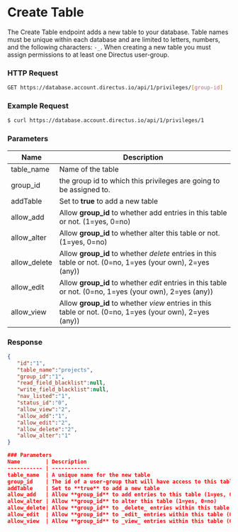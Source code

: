 # Create Table

The Create Table endpoint adds a new table to your database. Table names must be unique within each database and are limited to letters, numbers, and the following characters: `-_`. When creating a new table you must assign permissions to at least one Directus user-group.


### HTTP Request

```bash
GET https://database.account.directus.io/api/1/privileges/[group-id]
```

### Example Request

```bash
$ curl https://database.account.directus.io/api/1/privileges/1
```

### Parameters
Name        | Description
----------- | ------------
table_name  | Name of the table
group_id    | the group id to which this privileges are going to be assigned to.
addTable    | Set to **true** to add a new table
allow_add   | Allow **group_id** to whether add entries in this table or not. (1=yes, 0=no)
allow_alter | Allow **group_id** to whether alter this table or not. (1=yes, 0=no)
allow_delete| Allow **group_id** to whether _delete_ entries in this table or not. (0=no, 1=yes (your own), 2=yes (any))
allow_edit  | Allow **group_id** to whether _edit_ entries in this table or not. (0=no, 1=yes (your own), 2=yes (any))
allow_view  | Allow **group_id** to whether _view_ entries in this table or not. (0=no, 1=yes (your own), 2=yes (any))

### Response

```json
{
   "id":"1",
   "table_name":"projects",
   "group_id":"1",
   "read_field_blacklist":null,
   "write_field_blacklist":null,
   "nav_listed":"1",
   "status_id":"0",
   "allow_view":"2",
   "allow_add":"1",
   "allow_edit":"2",
   "allow_delete":"2",
   "allow_alter":"1"
}

### Parameters
Name        | Description
----------- | ------------
table_name  | A unique name for the new table
group_id    | The id of a user-group that will have access to this table
addTable    | Set to **true** to add a new table
allow_add   | Allow **group_id** to add entries to this table (1=yes, 0=no)
allow_alter | Allow **group_id** to alter this table (1=yes, 0=no)
allow_delete| Allow **group_id** to _delete_ entries within this table (0=no, 1=yes (your own), 2=yes (all))
allow_edit  | Allow **group_id** to _edit_ entries within this table (0=no, 1=yes (your own), 2=yes (all))
allow_view  | Allow **group_id** to _view_ entries within this table (0=no, 1=yes (your own), 2=yes (all))
